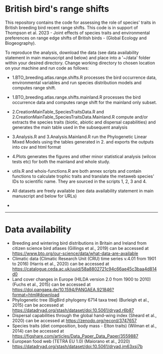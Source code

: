 
British bird's range shifts
===========================
This repository contains the code for assessing the role of species' traits in British breeding bird recent range shifts.
This code is in support of Thompson et al. 2023 - Joint effects of species traits and environmental preferences on range edge shifts of British birds - (Global Ecology and Biogeography).


To reproduce the analysis, download the data (see data availability statement in main manuscript and below) and place into a '~/data' folder within your desired directory.
Change working directory to chosen location on your machine and run code as follows:

- 1.BTO_breeding.atlas.range.shifts.R processes the bird occurrence data, environmental variables and run species distribution models and computes range shift.
- 1.BTO_breeding.atlas.range.shifts.mainland.R processes the bird occurrence data and computes range shift for the mainland only subset.
- 2.CreationMainTable_SpeciesTraitsData.R and 2.CreationMainTable_SpeciesTraitsData.Mainland.R compute and/or extracts the species traits (biotic, abiotic and dispersal capabilities) and generates the main table used in the subsequent analysis
- 3.Analysis.R and 3.Analysis.Mainland.R run the Phylogenetic Linear Mixed Models using the tables generated in 2. and exports the outputs into csv and html format
- 4.Plots generates the figures and other minor statistical analysis (wilcox tests etc) for both the mainland and whole study.


- utils.R and whois-functions.R are both annex scripts and contain functions to calculate trophic traits and translate the metaweb species' IDs to scientific name.
They are sourced in the scripts 1, 2, 3 and 4.
- All datasets are freely available (see data availability statement in main manuscript and below for URLs)
- 
____________________________________________________________________________________________________________________________________________________________________________

# Data availability
- Breeding and wintering bird distributions in Britain and Ireland from citizen science bird atlases (Gillings et al., 2019) can be accessed at https://www.bto.org/our-science/data/what-data-are-available
- Climatic data (Climatic Research Unit (CRU) time series v.4.01 from 1901 to 2016) (Harris et al., 2020) can be accessed at https://catalogue.ceda.ac.uk/uuid/58a8802721c94c66ae45c3baa4d814d0
- Land cover changes in Europe (HILDA version 2.0 from 1900 to 2010) (Fuchs et al., 2015) can be accessed at https://doi.pangaea.de/10.1594/PANGAEA.921846?format=html#download
- Phylogenetic tree (BigBird phylogeny 6714 taxa tree) (Burleigh et al., 2015) can be accessed at https://datadryad.org/stash/dataset/doi:10.5061/dryad.r6b87
- Dispersal capabilities through the global hand-wing index (Sheard et al., 2020) can be accessed at https://zenodo.org/record/3747657
- Species traits (diet composition, body mass - Elton traits) (Wilman et al., 2014) can be accessed at https://figshare.com/articles/Data_Paper_Data_Paper/3559887
- European food web (TETRA EU 1.0) (Maiorano et al., 2020) https://datadryad.org/stash/dataset/doi:10.5061/dryad.jm63xsj7b

